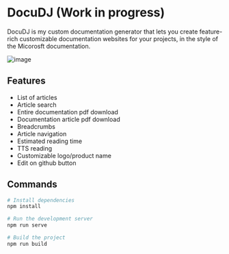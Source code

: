 # DocuDJ (Work in progress)
DocuDJ is my custom documentation generator that lets you create feature-rich customizable documentation websites for your projects, in the style of the Micorosft documentation.

![image](https://user-images.githubusercontent.com/37410843/212194695-1ba47961-e689-4d9f-9108-a96f04a649f4.png)


## Features
 - List of articles
 - Article search
 - Entire documentation pdf download
 - Documentation article pdf download
 - Breadcrumbs
 - Article navigation
 - Estimated reading time
 - TTS reading
 - Customizable logo/product name
 - Edit on github button

## Commands
```bash
# Install dependencies
npm install

# Run the development server
npm run serve

# Build the project
npm run build
```
